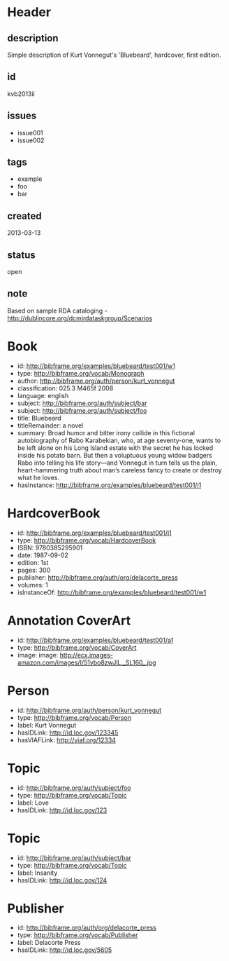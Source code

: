 # Header

## description

Simple description of Kurt Vonnegut's 'Bluebeard', hardcover, first edition.

## id

kvb2013ii

## issues

* issue001
* issue002

## tags 

* example
* foo
* bar

## created

2013-03-13

## status

open

## note

Based on sample RDA cataloging - http://dublincore.org/dcmirdataskgroup/Scenarios

# Book

* id: http://bibframe.org/examples/bluebeard/test001/w1
* type: http://bibframe.org/vocab/Monograph
* author: http://bibframe.org/auth/person/kurt_vonnegut
* classification: 025.3 M465f 2008
* language: english
* subject: http://bibframe.org/auth/subject/bar
* subject: http://bibframe.org/auth/subject/foo
* title: Bluebeard
* titleRemainder: a novel
* summary: Broad humor and bitter irony collide in this fictional autobiography of Rabo Karabekian, who, at age seventy-one, wants to be left alone on his Long Island estate with the secret he has locked inside his potato barn. But then a voluptuous young widow badgers Rabo into telling his life story—and Vonnegut in turn tells us the plain, heart-hammering truth about man’s careless fancy to create or destroy what he loves.
* hasInstance: http://bibframe.org/examples/bluebeard/test001/i1

# HardcoverBook

* id: http://bibframe.org/examples/bluebeard/test001/i1
* type: http://bibframe.org/vocab/HardcoverBook
* ISBN: 9780385295901
* date: 1987-09-02
* edition: 1st
* pages: 300
* publisher: http://bibframe.org/auth/org/delacorte_press
* volumes: 1
* isInstanceOf: http://bibframe.org/examples/bluebeard/test001/w1

# Annotation CoverArt

* id: http://bibframe.org/examples/bluebeard/test001/a1
* type: http://bibframe.org/vocab/CoverArt
* image: image: http://ecx.images-amazon.com/images/I/51vbo8zwJlL._SL160_.jpg

# Person

* id: http://bibframe.org/auth/person/kurt_vonnegut
* type: http://bibframe.org/vocab/Person
* label: Kurt Vonnegut
* hasIDLink: http://id.loc.gov/123345
* hasVIAFLink: http://viaf.org/12334

# Topic

* id: http://bibframe.org/auth/subject/foo
* type: http://bibframe.org/vocab/Topic
* label: Love
* hasIDLink: http://id.loc.gov/123

# Topic

* id: http://bibframe.org/auth/subject/bar
* type: http://bibframe.org/vocab/Topic
* label: Insanity
* hasIDLink: http://id.loc.gov/124

# Publisher

* id: http://bibframe.org/auth/org/delacorte_press
* type: http://bibframe.org/vocab/Publisher
* label: Delacorte Press
* hasIDLink: http://id.loc.gov/5605


